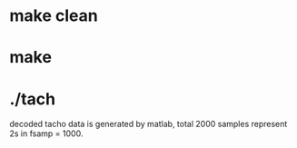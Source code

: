 
# make clean
# make
# ./tach
decoded tacho data is generated by matlab, total 2000 samples represent 2s in fsamp = 1000. 
